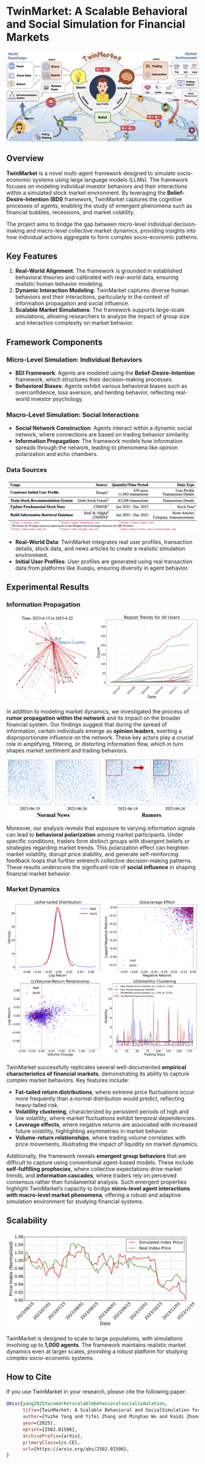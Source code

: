 # TwinMarket: A Scalable Behavioral and Social Simulation for Financial Markets

![overview](./src/TwinMarket.jpg)

## Overview
**TwinMarket** is a novel multi-agent framework designed to simulate socio-economic systems using large language models (LLMs). The framework focuses on modeling individual investor behaviors and their interactions within a simulated stock market environment. By leveraging the **Belief-Desire-Intention (BDI)** framework, TwinMarket captures the cognitive processes of agents, enabling the study of emergent phenomena such as financial bubbles, recessions, and market volatility.

The project aims to bridge the gap between micro-level individual decision-making and macro-level collective market dynamics, providing insights into how individual actions aggregate to form complex socio-economic patterns.

## Key Features
1. **Real-World Alignment**: The framework is grounded in established behavioral theories and calibrated with real-world data, ensuring realistic human behavior modeling.
2. **Dynamic Interaction Modeling**: TwinMarket captures diverse human behaviors and their interactions, particularly in the context of information propagation and social influence.
3. **Scalable Market Simulations**: The framework supports large-scale simulations, allowing researchers to analyze the impact of group size and interaction complexity on market behavior.

## Framework Components
### Micro-Level Simulation: Individual Behaviors
- **BDI Framework**: Agents are modeled using the **Belief-Desire-Intention** framework, which structures their decision-making processes.
- **Behavioral Biases**: Agents exhibit various behavioral biases such as overconfidence, loss aversion, and herding behavior, reflecting real-world investor psychology.

### Macro-Level Simulation: Social Interactions
- **Social Network Construction**: Agents interact within a dynamic social network, where connections are based on trading behavior similarity.
- **Information Propagation**: The framework models how information spreads through the network, leading to phenomena like opinion polarization and echo chambers.

### Data Sources

![data](./src/data.png)

- **Real-World Data**: TwinMarket integrates real user profiles, transaction details, stock data, and news articles to create a realistic simulation environment.
- **Initial User Profiles**: User profiles are generated using real transaction data from platforms like Xueqiu, ensuring diversity in agent behavior.

## **Experimental Results**  

### **Information Propagation**  

![data](./src/vis6.png)  

In addition to modeling market dynamics, we investigated the process of **rumor propagation within the network** and its impact on the broader financial system. Our findings suggest that during the spread of information, certain individuals emerge as **opinion leaders**, exerting a disproportionate influence on the network. These key actors play a crucial role in amplifying, filtering, or distorting information flow, which in turn shapes market sentiment and trading behaviors.  

![data](./src/vis2.png)  

Moreover, our analysis reveals that exposure to varying information signals can lead to **behavioral polarization** among market participants. Under specific conditions, traders form distinct groups with divergent beliefs or strategies regarding market trends. This polarization effect can heighten market volatility, disrupt price stability, and generate self-reinforcing feedback loops that further entrench collective decision-making patterns. These results underscore the significant role of **social influence** in shaping financial market behavior.  

### **Market Dynamics**  

![data](./src/vis4.png)  

TwinMarket successfully replicates several well-documented **empirical characteristics of financial markets**, demonstrating its ability to capture complex market behaviors. Key features include:  

- **Fat-tailed return distributions**, where extreme price fluctuations occur more frequently than a normal distribution would predict, reflecting heavy-tailed risk.  
- **Volatility clustering**, characterized by persistent periods of high and low volatility, where market fluctuations exhibit temporal dependencies.  
- **Leverage effects**, where negative returns are associated with increased future volatility, highlighting asymmetries in market behavior.  
- **Volume-return relationships**, where trading volume correlates with price movements, illustrating the impact of liquidity on market dynamics.  

Additionally, the framework reveals **emergent group behaviors** that are difficult to capture using conventional agent-based models. These include **self-fulfilling prophecies**, where collective expectations drive market trends, and **information cascades**, where traders rely on perceived consensus rather than fundamental analysis. Such emergent properties highlight TwinMarket’s capacity to bridge **micro-level agent interactions with macro-level market phenomena**, offering a robust and adaptive simulation environment for studying financial systems.

## Scalability

![price_index_plot.png](./src/price_index_plot.png)

TwinMarket is designed to scale to large populations, with simulations involving up to **1,000 agents**. The framework maintains realistic market dynamics even at larger scales, providing a robust platform for studying complex socio-economic systems.

## How to Cite
If you use TwinMarket in your research, please cite the following paper:

```bibtex
@misc{yang2025twinmarketscalablebehavioralsocialsimulation,
      title={TwinMarket: A Scalable Behavioral and SocialSimulation for Financial Markets}, 
      author={Yuzhe Yang and Yifei Zhang and Minghao Wu and Kaidi Zhang and Yunmiao Zhang and Honghai Yu and Yan Hu and Benyou Wang},
      year={2025},
      eprint={2502.01506},
      archivePrefix={arXiv},
      primaryClass={cs.CE},
      url={https://arxiv.org/abs/2502.01506}, 
}
```